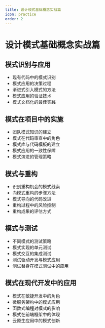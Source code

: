 ```yaml
---
title: 设计模式基础概念实战篇
icon: practice
order: 2
---
```


# 设计模式基础概念实战篇

## 模式识别与应用

- 现有代码中的模式识别
- 模式应用的决策过程
- 渐进式引入模式的方法
- 模式应用的验证技术
- 模式文档化的最佳实践

## 模式在项目中的实施

- 团队模式知识的建立
- 模式在代码审查中的角色
- 模式库与代码模板的建立
- 模式应用的一致性保障
- 模式演进的管理策略

## 模式与重构

- 识别重构机会的模式线索
- 向模式重构的步骤方法
- 模式导向的代码改进
- 重构过程中的风险控制
- 重构成果的评估方式

## 模式与测试

- 不同模式的测试策略
- 模式实现的单元测试
- 模式交互的集成测试
- 测试驱动开发与模式应用
- 测试替身在模式测试中的应用

## 模式在现代开发中的应用

- 模式在敏捷开发中的角色
- 微服务架构中的模式应用
- 函数式编程对模式的影响
- 模式在前端框架中的体现
- 云原生应用中的模式创新

